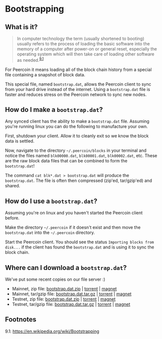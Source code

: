 # Bootstrapping

## What is it?

> In computer technology the term (usually shortened to booting) usually
> refers to the process of loading the basic software into the memory of
> a computer after power-on or general reset, especially the operating
> system which will then take care of loading other software as needed.<sup>[9.1](#footnote-9.1)</sup>

For Peercoin it means loading all of the block chain history from a special
file containing a snapshot of block data.

This special file, named `bootstrap.dat`, allows the Peercoin client to
sync from your hard drive instead of the internet. Using a
`bootstrap.dat` file is faster and reduces stress on the Peercoin network to sync new nodes.

## How do I make a `bootstrap.dat`?

Any synced client has the ability to make a `bootstrap.dat` file. Assuming
you're running linux you can do the following to manufacture your own.

First, shutdown your client. Allow it to cleanly exit so we know the block
data is settled.

Now, navigate to the directory `~/.peercoin/blocks` in your terminal and
notice the files named `blk00000.dat`, `blk00001.dat`, `blk00002.dat`, etc.
These are the raw block data files that can be combined to form the
`bootstrap.dat`!

The command `cat blk*.dat > bootstrap.dat` will produce the `bootstrap.dat`.
The file is often then compressed (zip'ed, tar/gzip'ed) and shared.

## How do I use a `bootstrap.dat`?

Assuming you're on linux and you haven't started the Peercoin client before.

Make the directory `~/.peercoin` if it doesn't exist and then move the
`bootstrap.dat` into the `~/.peercoin` directory.

Start the Peercoin client. You should see the status `Importing blocks from disk...` if the client has found the `bootstrap.dat` and is using it to
sync the block chain.

## Where can I download a `bootstrap.dat`?

We've put some recent copies on our file server :)

* Mainnet, zip file: [bootstrap.dat.zip](https://files.peercoin.net/download/peercoin_mainnet_2018_08_06_bootstrap.dat.zip) | [torrent](https://files.peercoin.net/download/peercoin_mainnet_2018_08_06_bootstrap.dat.zip.torrent) | [magnet](magnet:?xt=urn:btih:9fc1f0d09a6598ae96ba5d8b9ac5caca0ae92402&dn=peercoin%5Fmainnet%5F2018%5F08%5F06%5Fbootstrap.dat.zip&tr=udp%3A%2F%2Fpublic.popcorn-tracker.org%3A6969%2Fannounce&tr=udp%3A%2F%2Ftracker.ilibr.org%3A80%2Fannounce&tr=http%3A%2F%2Fatrack.pow7.com%2Fannounce&tr=http%3A%2F%2Fbt.henbt.com%3A2710%2Fannounce&tr=http%3A%2F%2Fmgtracker.org%3A2710%2Fannounce&tr=http%3A%2F%2Fmgtracker.org%3A6969%2Fannounce&tr=http%3A%2F%2Fopen.touki.ru%2Fannounce.php&tr=http%3A%2F%2Fp4p.arenabg.ch%3A1337%2Fannounce&tr=http%3A%2F%2Fpow7.com%3A80%2Fannounce&tr=http%3A%2F%2Fretracker.krs-ix.ru%3A80%2Fannounce)
* Mainnet, tar/gzip file: [bootstrap.dat.tar.gz](https://files.peercoin.net/download/peercoin_mainnet_2018_08_06_bootstrap.dat.tar.gz) | [torrent](https://files.peercoin.net/download/peercoin_mainnet_2018_08_06_bootstrap.dat.tar.gz.torrent) | [magnet](magnet:?xt=urn:btih:77f1c5352e9eca71e9f4f1e31487e7d13900a335&dn=peercoin%5Fmainnet%5F2018%5F08%5F06%5Fbootstrap.dat.tar.gz&tr=udp%3A%2F%2Fpublic.popcorn-tracker.org%3A6969%2Fannounce&tr=udp%3A%2F%2Ftracker.ilibr.org%3A80%2Fannounce&tr=http%3A%2F%2Fatrack.pow7.com%2Fannounce&tr=http%3A%2F%2Fbt.henbt.com%3A2710%2Fannounce&tr=http%3A%2F%2Fmgtracker.org%3A2710%2Fannounce&tr=http%3A%2F%2Fmgtracker.org%3A6969%2Fannounce&tr=http%3A%2F%2Fopen.touki.ru%2Fannounce.php&tr=http%3A%2F%2Fp4p.arenabg.ch%3A1337%2Fannounce&tr=http%3A%2F%2Fpow7.com%3A80%2Fannounce&tr=http%3A%2F%2Fretracker.krs-ix.ru%3A80%2Fannounce)
* Testnet, zip file: [bootstrap.dat.zip](https://files.peercoin.net/download/peercoin_testnet_2018_08_06_bootstrap.dat.zip) | [torrent](https://files.peercoin.net/download/peercoin_testnet_2018_08_06_bootstrap.dat.zip.torrent) | [magnet](magnet:?xt=urn:btih:c70afb5100953362b45df75133e01bf1f9466e04&dn=peercoin%5Ftestnet%5F2018%5F08%5F06%5Fbootstrap.dat.zip&tr=udp%3A%2F%2Fpublic.popcorn-tracker.org%3A6969%2Fannounce&tr=udp%3A%2F%2Ftracker.ilibr.org%3A80%2Fannounce&tr=http%3A%2F%2Fatrack.pow7.com%2Fannounce&tr=http%3A%2F%2Fbt.henbt.com%3A2710%2Fannounce&tr=http%3A%2F%2Fmgtracker.org%3A2710%2Fannounce&tr=http%3A%2F%2Fmgtracker.org%3A6969%2Fannounce&tr=http%3A%2F%2Fopen.touki.ru%2Fannounce.php&tr=http%3A%2F%2Fp4p.arenabg.ch%3A1337%2Fannounce&tr=http%3A%2F%2Fpow7.com%3A80%2Fannounce&tr=http%3A%2F%2Fretracker.krs-ix.ru%3A80%2Fannounce)
* Testnet, tar/gzip file: [bootstrap.dat.tar.gz](https://files.peercoin.net/download/peercoin_testnet_2018_08_06_bootstrap.dat.tar.gz) | [torrent](https://files.peercoin.net/download/peercoin_testnet_2018_08_06_bootstrap.dat.tar.gz.torrent) | [magnet](magnet:?xt=urn:btih:eb2a70e90285ca847be47b2f96e36e5cdec4580e&dn=peercoin%5Ftestnet%5F2018%5F08%5F06%5Fbootstrap.dat.tar.gz&tr=udp%3A%2F%2Fpublic.popcorn-tracker.org%3A6969%2Fannounce&tr=udp%3A%2F%2Ftracker.ilibr.org%3A80%2Fannounce&tr=http%3A%2F%2Fatrack.pow7.com%2Fannounce&tr=http%3A%2F%2Fbt.henbt.com%3A2710%2Fannounce&tr=http%3A%2F%2Fmgtracker.org%3A2710%2Fannounce&tr=http%3A%2F%2Fmgtracker.org%3A6969%2Fannounce&tr=http%3A%2F%2Fopen.touki.ru%2Fannounce.php&tr=http%3A%2F%2Fp4p.arenabg.ch%3A1337%2Fannounce&tr=http%3A%2F%2Fpow7.com%3A80%2Fannounce&tr=http%3A%2F%2Fretracker.krs-ix.ru%3A80%2Fannounce)

## Footnotes

<a id="footnote-9.1">9.1</a>: https://en.wikipedia.org/wiki/Bootstrapping
